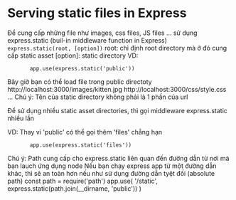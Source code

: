 # Serving static files in Express
Để cung cấp những file như images, css files, JS files ... sử dụng express.static (buil-in middleware function in Express)
`express.static(root, [option])`
root: chỉ định root directory mà ở đó cung cấp static asset
[option]: static directory
VD:

           app.use(express.static('public'))
Bây giờ bạn có thể load file trong public directoty
           http://localhost:3000/images/kitten.jpg
           http://localhost:3000/css/style.css
           ...
Chú ý: Tên của static directory không phải là 1 phần của url

Để sử dụng nhiều static asset directories, thì gọi middleware express.static nhiều lần 

VD: Thay vì 'public' có thể gọi thêm 'files' chẳng hạn

           app.use(express.static('files'))

Chú ý: Path cung cấp cho express.static liên quan đến đường dẫn từ nơi mà bạn lauch ứng dụng node
Nếu bạn chạy express app từ một đường dẫn khác, thì sẽ an toàn hơn nếu như sử dụng đường dẫn tyệt đối (absolute path)
           const path = require('path')
           app.use(
                      '/static',
                      express.static(path.join(__dirname, 'public'))
           )
                      
